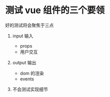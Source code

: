 
# 测试 vue 组件的三个要领

好的测试将会聚焦于三点

1. input 输入

   - props
   - 用户交互

2. output 输出

   - dom 的渲染
   - events

3. 不会测试实现细节
